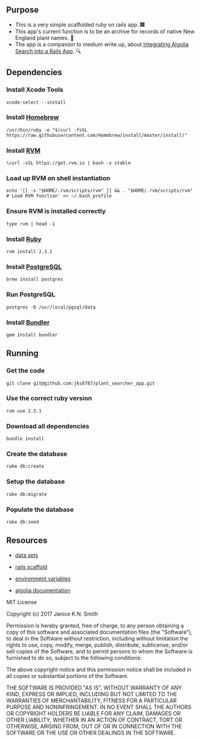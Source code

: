 ## Purpose
* This is a very simple scaffolded ruby on rails app. :fireworks:
* This app's current function is to be an archive for records of native New England plant names. :herb:
* The app is a companion to medium write up, about [Integrating Algolia Search into a Rails App](https://medium.com/p/e555a0da4dbf/). :mag:

## Dependencies
### Install Xcode Tools
`xcode-select --install`

### Install [Homebrew](http://brew.sh/)
`/usr/bin/ruby -e "$(curl -fsSL https://raw.githubusercontent.com/Homebrew/install/master/install)"`

### Install [RVM](https://rvm.io/)
`\curl -sSL https://get.rvm.io | bash -s stable`

### Load up RVM on shell instantiation
`echo '[[ -s "$HOME/.rvm/scripts/rvm" ]] && . "$HOME/.rvm/scripts/rvm" # Load RVM function' >> ~/.bash_profile`

### Ensure RVM is installed correctly
`type rvm | head -1`

### Install [Ruby](https://www.ruby-lang.org/en/)
`rvm install 2.3.1`

### Install [PostgreSQL](https://www.postgresql.org/)
`brew install postgres`

### Run PostgreSQL
`postgres -D /usr/local/pgsql/data`

### Install [Bundler](http://bundler.io/)
`gem install bundler`


## Running
### Get the code
`git clone git@github.com:jks8787/plant_searcher_app.git`

### Use the correct ruby version
`rvm use 2.3.1`

### Download all dependencies
`bundle install`

### Create the database
`rake db:create`

### Setup the database
`rake db:migrate`

### Populate the database
`rake db:seed`


## Resources
* [data sets](https://plants.usda.gov/)

* [rails scaffold](http://guides.rubyonrails.org/v3.2/getting_started.html#getting-up-and-running-quickly-with-scaffolding)

* [environment variables](https://ruby-doc.org/core-2.3.1/ENV.html)

* [algolia documentation](https://www.algolia.com/doc/api-client/ruby/getting-started/)


MIT License

Copyright (c) 2017 Janice K.N. Smith

Permission is hereby granted, free of charge, to any person obtaining a copy
of this software and associated documentation files (the "Software"), to deal
in the Software without restriction, including without limitation the rights
to use, copy, modify, merge, publish, distribute, sublicense, and/or sell
copies of the Software, and to permit persons to whom the Software is
furnished to do so, subject to the following conditions:

The above copyright notice and this permission notice shall be included in all
copies or substantial portions of the Software.

THE SOFTWARE IS PROVIDED "AS IS", WITHOUT WARRANTY OF ANY KIND, EXPRESS OR
IMPLIED, INCLUDING BUT NOT LIMITED TO THE WARRANTIES OF MERCHANTABILITY,
FITNESS FOR A PARTICULAR PURPOSE AND NONINFRINGEMENT. IN NO EVENT SHALL THE
AUTHORS OR COPYRIGHT HOLDERS BE LIABLE FOR ANY CLAIM, DAMAGES OR OTHER
LIABILITY, WHETHER IN AN ACTION OF CONTRACT, TORT OR OTHERWISE, ARISING FROM,
OUT OF OR IN CONNECTION WITH THE SOFTWARE OR THE USE OR OTHER DEALINGS IN THE
SOFTWARE.
